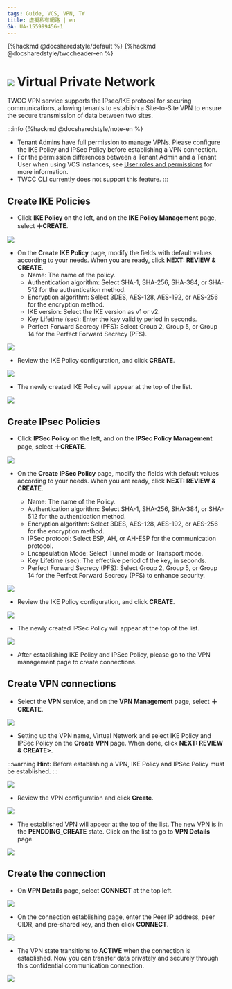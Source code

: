 ```yaml
---
tags: Guide, VCS, VPN, TW
title: 虛擬私有網路 | en
GA: UA-155999456-1
---
```


{%hackmd @docsharedstyle/default %}
{%hackmd @docsharedstyle/twccheader-en %}

# ![](https://cos.twcc.ai/SYS-MANUAL/uploads/upload_d9bf6c4925efee137a33e4218349c813.png)  Virtual Private Network


TWCC VPN service supports the IPsec/IKE protocol for securing communications, allowing tenants to establish a Site-to-Site VPN to ensure the secure transmission of data between two sites.

:::info
{%hackmd @docsharedstyle/note-en %}

- Tenant Admins have full permission to manage VPNs. Please configure the IKE Policy and IPSec Policy before establishing a VPN connection.
- For the permission differences between a Tenant Admin and a Tenant User when using VCS instances, see [<ins>User roles and permissions</ins>](https://man.twcc.ai/@twccdocs/role-main-en/https%3A%2F%2Fman.twcc.ai%2F%40twccdocs%2Frole-compute-en#虛擬運算服務) for more information.
- TWCC CLI currently does not support this feature.
:::


## Create IKE Policies

* Click **IKE Policy** on the left, and on the **IKE Policy Management** page, select **＋CREATE**.

![](https://cos.twcc.ai/SYS-MANUAL/uploads/upload_bf108ee6d451452a92caf5ed61d38928.png)


* On the **Create IKE Policy** page, modify the fields with default values according to your needs. When you are ready, click **NEXT: REVIEW & CREATE**.
    * Name: The name of the policy.
    * Authentication algorithm: Select SHA-1, SHA-256, SHA-384, or SHA-512 for the authentication method.
    * Encryption algorithm: Select 3DES, AES-128, AES-192, or AES-256 for the encryption method.
    * IKE version: Select the IKE version as v1 or v2.
    * Key Lifetime (sec): Enter the key validity period in seconds.
    * Perfect Forward Secrecy (PFS): Select Group 2, Group 5, or Group 14 for the Perfect Forward Secrecy (PFS).

![](https://cos.twcc.ai/SYS-MANUAL/uploads/upload_540d042b35a883d79342863e73befe3b.png)

* Review the IKE Policy configuration, and click **CREATE**.

![](https://cos.twcc.ai/SYS-MANUAL/uploads/upload_2612640691a6fdbcd5534bdb73e9c75a.png)


* The newly created IKE Policy will appear at the top of the list.


![](https://cos.twcc.ai/SYS-MANUAL/uploads/upload_46b1483fe1cd6e8f278b603df9642023.png)

## Create IPsec Policies

* Click **IPSec Policy** on the left, and on the **IPSec Policy Management** page, select **＋CREATE**.

![](https://cos.twcc.ai/SYS-MANUAL/uploads/upload_7b0ba0c434a346cf254bf9d732ea1a46.png)

* On the **Create IPSec Policy** page, modify the fields with default values according to your needs. When you are ready, click **NEXT: REVIEW & CREATE**.

    * Name: The name of the Policy.
    * Authentication algorithm: Select SHA-1, SHA-256, SHA-384, or SHA-512 for the authentication method.
    * Encryption algorithm: Select 3DES, AES-128, AES-192, or AES-256 for the encryption method.
    * IPSec protocol: Select ESP, AH, or AH-ESP for the communication protocol.
    * Encapsulation Mode: Select Tunnel mode or Transport mode. 
    * Key Lifetime (sec): The effective period of the key, in seconds.
    * Perfect Forward Secrecy (PFS): Select Group 2, Group 5, or Group 14 for the Perfect Forward Secrecy (PFS) to enhance security.

![](https://cos.twcc.ai/SYS-MANUAL/uploads/upload_76a2c88bc1dbd615a417497ec21152d5.png)


* Review the IKE Policy configuration, and click **CREATE**.

![](https://cos.twcc.ai/SYS-MANUAL/uploads/upload_2287401deeac4dc5a8f1183926e60f13.png)

* The newly created IPSec Policy will appear at the top of the list.

![](https://cos.twcc.ai/SYS-MANUAL/uploads/upload_82be2f554ed6ce1e7fa9f402bffc5d29.png)


* After establishing IKE Policy and IPSec Policy, please go to the VPN management page to create connections.

## Create VPN connections

* Select the **VPN** service, and on the **VPN Management** page, select **＋CREATE**.

![](https://cos.twcc.ai/SYS-MANUAL/uploads/upload_254d444a38a637fa4028a94a15494ed8.png)


* Setting up the VPN name, Virtual Network and select IKE Policy and IPSec Policy on the **Create VPN** page. When done, click **NEXT: REVIEW & CREATE>**.

:::warning
<i class="fa fa-lightbulb-o fa-20" aria-hidden="true"></i> **Hint:** Before establishing a VPN, IKE Policy and IPSec Policy must be established.
:::


![](https://cos.twcc.ai/SYS-MANUAL/uploads/upload_fb348b73a1950cda78c99787ea1fb64f.png)

* Review the VPN configuration and click **Create**.


![](https://cos.twcc.ai/SYS-MANUAL/uploads/upload_132c957ae3c86d24bbaade31f404406f.png)

* The established VPN will appear at the top of the list. The new VPN is in the **PENDDING_CREATE** state. Click on the list to go to **VPN Details** page.

![](https://cos.twcc.ai/SYS-MANUAL/uploads/upload_7deb2f213a2632f310ca95a16f4a3120.png)

## Create the connection

* On **VPN Details** page, select **CONNECT** at the top left.

![](https://cos.twcc.ai/SYS-MANUAL/uploads/upload_dac4f1de5963e733cfcfe6ddf6ed775e.png)



* On the connection establishing page, enter the Peer IP address, peer CIDR, and pre-shared key, and then click **CONNECT**.

![](https://cos.twcc.ai/SYS-MANUAL/uploads/upload_8a23bf127a8ddbbca9e2866ea0df3d30.png)


* The VPN state transitions to **ACTIVE** when the connection is established. Now you can transfer data privately and securely through this confidential communication connection.

![](https://cos.twcc.ai/SYS-MANUAL/uploads/upload_329ce8f3a83da654bfb506809370fc6e.png)

